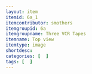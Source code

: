 ```yaml
---
layout: item
itemid: 6a_1
itemcontributor: smothers
itemgroupid: 6a
itemgroupname: Three VCR Tapes
itemname: Top view
itemtype: image
shortdesc: 
categories: [  ]
tags: [  ]
---
```







